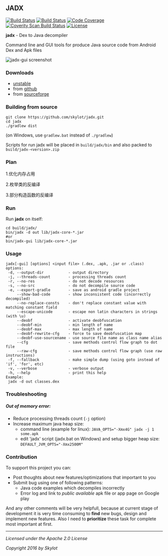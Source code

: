 ## JADX

[![Build Status](https://travis-ci.org/skylot/jadx.png?branch=master)](https://travis-ci.org/skylot/jadx)
[![Build Status](https://drone.io/github.com/skylot/jadx/status.png)](https://drone.io/github.com/skylot/jadx/latest)
[![Code Coverage](https://codecov.io/gh/skylot/jadx/branch/master/graph/badge.svg)](https://codecov.io/gh/skylot/jadx)
[![Coverity Scan Build Status](https://scan.coverity.com/projects/2166/badge.svg)](https://scan.coverity.com/projects/2166)
[![License](http://img.shields.io/:license-apache-blue.svg)](http://www.apache.org/licenses/LICENSE-2.0.html)

**jadx** - Dex to Java decompiler

Command line and GUI tools for produce Java source code from Android Dex and Apk files

![jadx-gui screenshot](http://skylot.github.io/jadx/jadx-gui.png)

### Downloads
- [unstable](https://drone.io/github.com/skylot/jadx/files)
- from [github](https://github.com/skylot/jadx/releases)
- from [sourceforge](http://sourceforge.net/projects/jadx/files/)


### Building from source
    git clone https://github.com/skylot/jadx.git
    cd jadx
    ./gradlew dist

(on Windows, use `gradlew.bat` instead of `./gradlew`)

Scripts for run jadx will be placed in `build/jadx/bin`
and also packed to `build/jadx-<version>.zip`

### Plan
1.优化内存占用

2.枚举类的反编译

3.部分构造函数的反编译

### Run
Run **jadx** on itself:

    cd build/jadx/
    bin/jadx -d out lib/jadx-core-*.jar
    #or
    bin/jadx-gui lib/jadx-core-*.jar


### Usage
```
jadx[-gui] [options] <input file> (.dex, .apk, .jar or .class)
options:
 -d, --output-dir           - output directory
 -j, --threads-count        - processing threads count
 -r, --no-res               - do not decode resources
 -s, --no-src               - do not decompile source code
 -e, --export-gradle        - save as android gradle project
     --show-bad-code        - show inconsistent code (incorrectly decompiled)
     --no-replace-consts    - don't replace constant value with matching constant field
     --escape-unicode       - escape non latin characters in strings (with \u)
     --deobf                - activate deobfuscation
     --deobf-min            - min length of name
     --deobf-max            - max length of name
     --deobf-rewrite-cfg    - force to save deobfuscation map
     --deobf-use-sourcename - use source file name as class name alias
     --cfg                  - save methods control flow graph to dot file
     --raw-cfg              - save methods control flow graph (use raw instructions)
 -f, --fallback             - make simple dump (using goto instead of 'if', 'for', etc)
 -v, --verbose              - verbose output
 -h, --help                 - print this help
Example:
 jadx -d out classes.dex
```

### Troubleshooting
##### Out of memory error:
  - Reduce processing threads count (`-j` option)
  - Increase maximum java heap size:
    * command line (example for linux):
      `JAVA_OPTS="-Xmx4G" jadx -j 1 some.apk`
    * edit 'jadx' script (jadx.bat on Windows) and setup bigger heap size:
      `DEFAULT_JVM_OPTS="-Xmx2500M"`


### Contribution

To support this project you can:
  - Post thoughts about new features/optimizations that important to you
  - Submit bug using one of following patterns:
    * Java code examples which decompiles incorrectly
    * Error log and link to _public available_ apk file or app page on Google play

And any other comments will be very helpfull,
because at current stage of development it is very time consuming
to **find** new bugs, design and implement new features.
Also I need to **prioritize** these task for complete most important at first.

---------------------------------------
*Licensed under the Apache 2.0 License*

*Copyright 2016 by Skylot*
